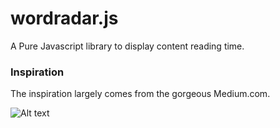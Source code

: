 wordradar.js
============

A Pure Javascript library to display content reading time. 

### Inspiration

The inspiration largely comes from the gorgeous Medium.com.

![Alt text](http://i.imgur.com/GuynzPt.png)

